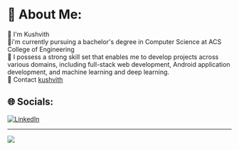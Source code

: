 # 💫 About Me:
🔭 I'm Kushvith<br>👯i'm currently pursuing a bachelor's degree in Computer Science at ACS College of Engineering<br>🌱 I possess a strong skill set that enables me to develop projects across various domains, including full-stack web development, Android application development, and machine learning and deep learning.<br>💬 Contact [kushvith](http://kushvith.great-site.net/?i=1#contact)


## 🌐 Socials:
[![LinkedIn](https://img.shields.io/badge/LinkedIn-%230077B5.svg?logo=linkedin&logoColor=white)](https://linkedin.com/in/https://www.linkedin.com/mwlite/in/kushvith-chinna-30b552272) 

---
[![](https://visitcount.itsvg.in/api?id=Kushvith&icon=0&color=0)](https://visitcount.itsvg.in)

